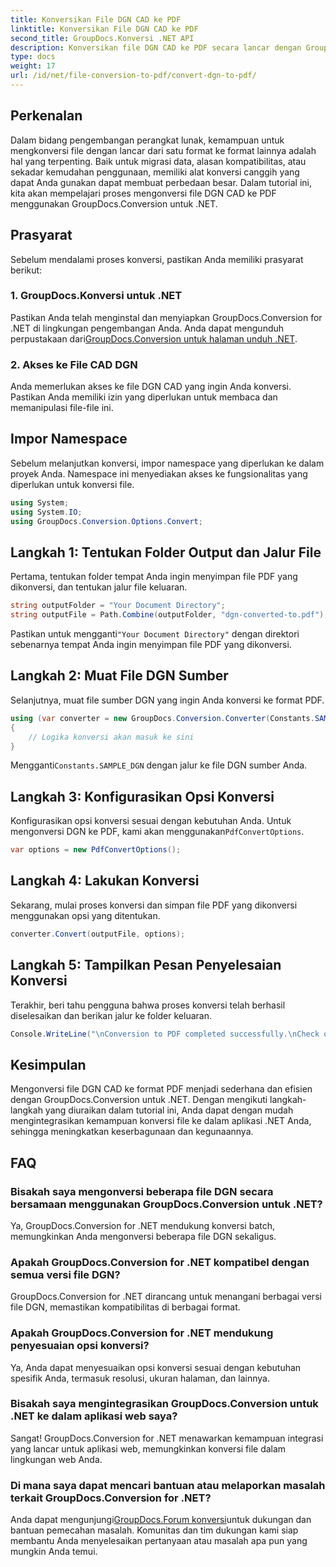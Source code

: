 ```yaml
---
title: Konversikan File DGN CAD ke PDF
linktitle: Konversikan File DGN CAD ke PDF
second_title: GroupDocs.Konversi .NET API
description: Konversikan file DGN CAD ke PDF secara lancar dengan GroupDocs.Conversion untuk .NET. Integrasikan kemampuan konversi file dengan mudah ke dalam aplikasi .NET Anda.
type: docs
weight: 17
url: /id/net/file-conversion-to-pdf/convert-dgn-to-pdf/
---
```

## Perkenalan
Dalam bidang pengembangan perangkat lunak, kemampuan untuk mengkonversi file dengan lancar dari satu format ke format lainnya adalah hal yang terpenting. Baik untuk migrasi data, alasan kompatibilitas, atau sekadar kemudahan penggunaan, memiliki alat konversi canggih yang dapat Anda gunakan dapat membuat perbedaan besar. Dalam tutorial ini, kita akan mempelajari proses mengonversi file DGN CAD ke PDF menggunakan GroupDocs.Conversion untuk .NET.
## Prasyarat
Sebelum mendalami proses konversi, pastikan Anda memiliki prasyarat berikut:
### 1. GroupDocs.Konversi untuk .NET
 Pastikan Anda telah menginstal dan menyiapkan GroupDocs.Conversion for .NET di lingkungan pengembangan Anda. Anda dapat mengunduh perpustakaan dari[GroupDocs.Conversion untuk halaman unduh .NET](https://releases.groupdocs.com/conversion/net/).
### 2. Akses ke File CAD DGN
Anda memerlukan akses ke file DGN CAD yang ingin Anda konversi. Pastikan Anda memiliki izin yang diperlukan untuk membaca dan memanipulasi file-file ini.

## Impor Namespace
Sebelum melanjutkan konversi, impor namespace yang diperlukan ke dalam proyek Anda. Namespace ini menyediakan akses ke fungsionalitas yang diperlukan untuk konversi file.

```csharp
using System;
using System.IO;
using GroupDocs.Conversion.Options.Convert;
```

## Langkah 1: Tentukan Folder Output dan Jalur File
Pertama, tentukan folder tempat Anda ingin menyimpan file PDF yang dikonversi, dan tentukan jalur file keluaran.
```csharp
string outputFolder = "Your Document Directory";
string outputFile = Path.Combine(outputFolder, "dgn-converted-to.pdf");
```
 Pastikan untuk mengganti`"Your Document Directory"` dengan direktori sebenarnya tempat Anda ingin menyimpan file PDF yang dikonversi.
## Langkah 2: Muat File DGN Sumber
Selanjutnya, muat file sumber DGN yang ingin Anda konversi ke format PDF.
```csharp
using (var converter = new GroupDocs.Conversion.Converter(Constants.SAMPLE_DGN))
{
    // Logika konversi akan masuk ke sini
}
```
 Mengganti`Constants.SAMPLE_DGN` dengan jalur ke file DGN sumber Anda.
## Langkah 3: Konfigurasikan Opsi Konversi
 Konfigurasikan opsi konversi sesuai dengan kebutuhan Anda. Untuk mengonversi DGN ke PDF, kami akan menggunakan`PdfConvertOptions`.
```csharp
var options = new PdfConvertOptions();
```
## Langkah 4: Lakukan Konversi
Sekarang, mulai proses konversi dan simpan file PDF yang dikonversi menggunakan opsi yang ditentukan.
```csharp
converter.Convert(outputFile, options);
```
## Langkah 5: Tampilkan Pesan Penyelesaian Konversi
Terakhir, beri tahu pengguna bahwa proses konversi telah berhasil diselesaikan dan berikan jalur ke folder keluaran.
```csharp
Console.WriteLine("\nConversion to PDF completed successfully.\nCheck output in {0}", outputFolder);
```

## Kesimpulan
Mengonversi file DGN CAD ke format PDF menjadi sederhana dan efisien dengan GroupDocs.Conversion untuk .NET. Dengan mengikuti langkah-langkah yang diuraikan dalam tutorial ini, Anda dapat dengan mudah mengintegrasikan kemampuan konversi file ke dalam aplikasi .NET Anda, sehingga meningkatkan keserbagunaan dan kegunaannya.
## FAQ
### Bisakah saya mengonversi beberapa file DGN secara bersamaan menggunakan GroupDocs.Conversion untuk .NET?
Ya, GroupDocs.Conversion for .NET mendukung konversi batch, memungkinkan Anda mengonversi beberapa file DGN sekaligus.
### Apakah GroupDocs.Conversion for .NET kompatibel dengan semua versi file DGN?
GroupDocs.Conversion for .NET dirancang untuk menangani berbagai versi file DGN, memastikan kompatibilitas di berbagai format.
### Apakah GroupDocs.Conversion for .NET mendukung penyesuaian opsi konversi?
Ya, Anda dapat menyesuaikan opsi konversi sesuai dengan kebutuhan spesifik Anda, termasuk resolusi, ukuran halaman, dan lainnya.
### Bisakah saya mengintegrasikan GroupDocs.Conversion untuk .NET ke dalam aplikasi web saya?
Sangat! GroupDocs.Conversion for .NET menawarkan kemampuan integrasi yang lancar untuk aplikasi web, memungkinkan konversi file dalam lingkungan web Anda.
### Di mana saya dapat mencari bantuan atau melaporkan masalah terkait GroupDocs.Conversion for .NET?
 Anda dapat mengunjungi[GroupDocs.Forum konversi](https://forum.groupdocs.com/c/conversion/11)untuk dukungan dan bantuan pemecahan masalah. Komunitas dan tim dukungan kami siap membantu Anda menyelesaikan pertanyaan atau masalah apa pun yang mungkin Anda temui.